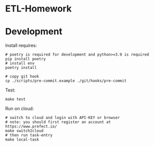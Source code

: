 # ETL-Homework

# Development

Install requires:
```shell
# poetry is required for development and python>=3.9 is required
pip install poetry
# install env
poetry install

# copy git hook
cp ./scripts/pre-commit.example ./git/hooks/pre-commit
```

Test:
```shell
make test
```

Run on cloud:
```shell
# switch to cloud and login with API-KEY or browser
# note: you should first register an account at https://www.prefect.io/
make switch2cloud
# then run task-entry
make local-task
```
